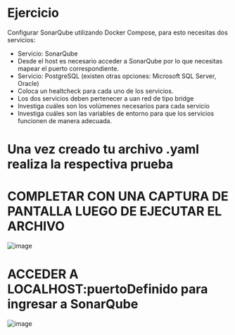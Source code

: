# Ejercicio
Configurar SonarQube utilizando Docker Compose, para esto necesitas dos servicios:
- Servicio: SonarQube
- Desde el host es necesario acceder a SonarQube por lo que necesitas mapear el puerto correspondiente.
- Servicio: PostgreSQL (existen otras opciones: Microsoft SQL Server, Oracle)
- Coloca un healtcheck para cada uno de los servicios.
- Los dos servicios deben pertenecer a uan red de tipo bridge
- Investiga cuáles son los volúmenes necesarios para cada servicio
- Investiga cuáles son las variables de entorno para que los servicios funcionen de manera adecuada.
  
# Una vez creado tu archivo .yaml realiza la respectiva prueba 
# COMPLETAR CON UNA CAPTURA DE PANTALLA LUEGO DE EJECUTAR EL ARCHIVO

![image](https://github.com/LabP3/2024A-ISWD633-Practica5/assets/171348095/589de518-8af7-4683-98ba-db18cda0f0bd)

# ACCEDER A LOCALHOST:puertoDefinido para ingresar a SonarQube

![image](https://github.com/LabP3/2024A-ISWD633-Practica5/assets/171348095/6e1f3a16-1a50-4aa4-a76c-60ec84426ccf)
